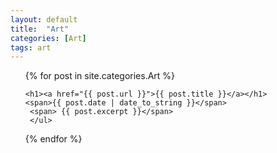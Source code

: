 ```yaml
---
layout: default
title:  "Art"
categories: [Art]
tags: art
---
```


<ul>

  {% for post in site.categories.Art %}

    <h1><a href="{{ post.url }}">{{ post.title }}</a></h1>
    <span>{{ post.date | date_to_string }}</span>
     <span> {{ post.excerpt }}</span>
     </ul>
    
  {% endfor %}

</ul>